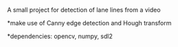 A small project for detection of lane lines from a video 

*make use of Canny edge detection and Hough transform 

*dependencies: opencv, numpy, sdl2
